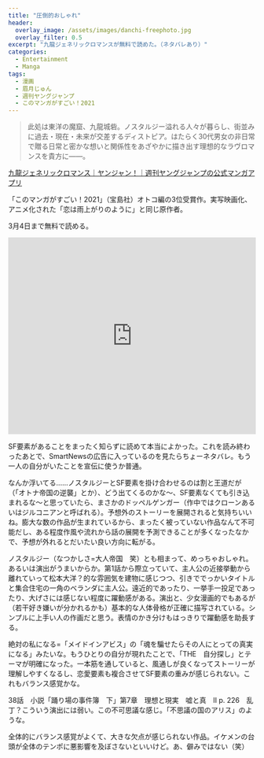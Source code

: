 ```yaml
---
title: "圧倒的おしゃれ"
header:
  overlay_image: /assets/images/danchi-freephoto.jpg
  overlay_filter: 0.5
excerpt: "九龍ジェネリックロマンスが無料で読めた。（ネタバレあり）"
categories:
  - Entertainment
  - Manga
tags:
  - 漫画
  - 眉月じゅん
  - 週刊ヤングジャンプ
  - このマンガがすごい！2021
---
```


>此処は東洋の魔窟、九龍城砦。ノスタルジー溢れる人々が暮らし、街並みに過去・現在・未来が交差するディストピア。はたらく30代男女の非日常で贈る日常と密かな想いと関係性をあざやかに描き出す理想的なラヴロマンスを貴方に――。

[九龍ジェネリックロマンス｜ヤンジャン！｜週刊ヤングジャンプの公式マンガアプリ](https://ynjn.jp/app/title/976)

「このマンガがすごい！2021」（宝島社）オトコ編の3位受賞作。実写映画化、アニメ化された「恋は雨上がりのように」と同じ原作者。

3月4日まで無料で読める。

<iframe src="https://tonarinoyj.jp/episode/10834108156705514756/embed" width="560" height="400" frameborder="0" scrolling="no" allowfullscreen="allowfullscreen" style="max-width:100%;"></iframe>
<p></p>

SF要素があることをまったく知らずに読めて本当によかった。これを読み終わったあとで、SmartNewsの広告に入っているのを見たらちょーネタバレ。もう一人の自分がいたことを宣伝に使うか普通。

なんか浮いてる......ノスタルジーとSF要素を掛け合わせるのは割と王道だが（「オトナ帝国の逆襲」とか）、どう出てくるのかな～、SF要素なくても引き込まれるな～と思っていたら、まさかのドッペルゲンガー（作中ではクローンあるいはジルコニアンと呼ばれる）。予想外のストーリーを展開されると気持ちいいね。膨大な数の作品が生まれているから、まったく被っていない作品なんて不可能だし、ある程度作風や流れから話の展開を予測できることが多くなったなかで、予想が外れるとだいたい良い方向に転がる。

ノスタルジー（なつかしさ=大人帝国　笑）とも相まって、めっちゃおしゃれ。あるいは演出がうまいからか。第1話から際立っていて、主人公の近接挙動から離れていって松本大洋？的な雰囲気を建物に感じつつ、引きででっかいタイトルと集合住宅の一角のベランダに主人公。遠近的であったり、一挙手一投足であったり、大げさには感じない程度に躍動感がある。演出と、少女漫画的でもあるが（若干好き嫌いが分かれるかも）基本的な人体骨格が正確に描写されている。シンプルに上手い人の作画だと思う。表情のかき分けもはっきりで躍動感を助長する。

絶対の私になる=「メイドインアビス」の「魂を騙せたらその人にとっての真実になる」みたいな。もうひとりの自分が現れたことで、「THE　自分探し」とテーマが明確になった。一本筋を通していると、風通しが良くなってストーリーが理解しやすくなるし、恋愛要素も複合させてSF要素の重みが感じられない。これもバランス感覚かな。

38話　小説「踊り場の事件簿　下」第7章　理想と現実　嘘と真　II p. 226　乱丁？こういう演出には弱い。この不可思議な感じ。「不思議の国のアリス」のような。

全体的にバランス感覚がよくて、大きな欠点が感じられない作品。イケメンの台頭が全体のテンポに悪影響を及ぼさないといいけど。あ、僻みではない（笑）
